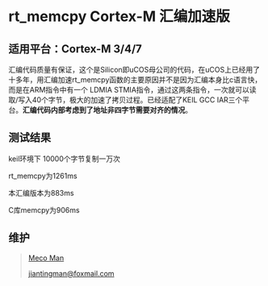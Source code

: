 # rt_memcpy Cortex-M 汇编加速版

## 适用平台：Cortex-M 3/4/7

汇编代码质量有保证，这个是Silicon即uCOS母公司的代码，在uCOS上已经用了十多年，用汇编加速rt_memcpy函数的主要原因并不是因为汇编本身比c语言快，而是在ARM指令中有一个 LDMIA STMIA指令，通过这两条指令，一次就可以读取/写入40个字节，极大的加速了拷贝过程。已经适配了KEIL GCC IAR三个平台。**汇编代码内部考虑到了地址非四字节需要对齐的情况**。



## 测试结果

keil环境下 10000个字节复制一万次 

rt_memcpy为1261ms 

本汇编版本为883ms

C库memcpy为906ms



## 维护

> [Meco Man](https://github.com/mysterywolf)
>
> jiantingman@foxmail.com
